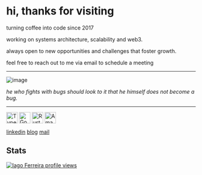 # hi, thanks for visiting

turning coffee into code since 2017  

working on systems architecture, scalability and web3.  

always open to new opportunities and challenges that foster growth.

feel free to reach out to me via email to schedule a meeting

---

![image](https://github.com/user-attachments/assets/d2c5c08a-b5eb-40a6-96f1-ff95b002a5d1)


*he who fights with bugs should look to it that he himself does not become a bug.*

---
<div>
    <img align="center" alt="Typescript" height="30" width="30" src="https://cdn.jsdelivr.net/gh/devicons/devicon@latest/icons/typescript/typescript-original.svg" /> 
    <img align="center" alt="Go" height="30" width="30" src="https://cdn.jsdelivr.net/gh/devicons/devicon@latest/icons/go/go-original-wordmark.svg" /> 
    <img align="center" alt="Rust" height="30" width="30" src="https://cdn.jsdelivr.net/gh/devicons/devicon@latest/icons/rust/rust-original.svg" /> 
    <img align="center" alt="Amazon Web Services" height="30" width="30" src="https://cdn.jsdelivr.net/gh/devicons/devicon@latest/icons/amazonwebservices/amazonwebservices-original-wordmark.svg" />
<br/>

<a href="https://www.linkedin.com/in/iagxferreira/">linkedin</a>
<a href="https://www.iago-ferreira.com/blog">blog</a>
<a href="mailto:iago-ferreira@outlook.com">mail</a>

## Stats
[![Iago Ferreira profile views](https://u8views.com/api/v1/github/profiles/48165335/views/day-week-month-total-count.svg)](https://u8views.com/github/iagxferreira)

